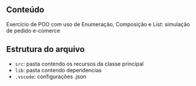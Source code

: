 ## Conteúdo

Exercício de POO com uso de Enumeração, Composição e List: simulação de pedido e-comerce

## Estrutura do arquivo

- `src`: pasta contendo os recursos da classe principal
- `lib`: pasta contendo dependencias
- `.vscode`: configurações .json
